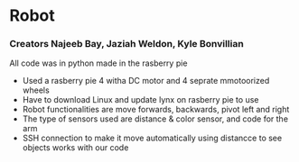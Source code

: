 # Robot

### Creators Najeeb Bay, Jaziah Weldon, Kyle Bonvillian

All code was in python made in the rasberry pie 
- Used a rasberry pie 4 witha DC motor and 4 seprate mmotoorized wheels
- Have to download Linux and update lynx on rasberry pie to use 
- Robot functionalities are move forwards, backwards, pivot left and right
- The type of sensors used are distance & color sensor, and code for the arm 
- SSH connection to make it move automatically using distancce to see objects works with our code 

